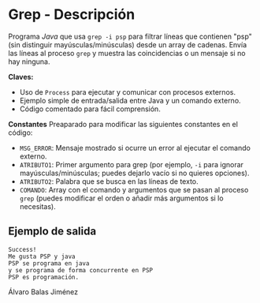 # Grep - Descripción

Programa *Java* que usa `grep -i psp` para filtrar líneas que contienen "psp" (sin distinguir mayúsculas/minúsculas) desde un array de cadenas. Envía las líneas al proceso `grep` y muestra las coincidencias o un mensaje si no hay ninguna.

**Claves:**

- Uso de `Process` para ejecutar y comunicar con procesos externos.
- Ejemplo simple de entrada/salida entre Java y un comando externo.
- Código comentado para fácil comprensión.

**Constantes**
Preaparado para modificar las siguientes constantes en el código:

- `MSG_ERROR`: Mensaje mostrado si ocurre un error al ejecutar el comando externo.
- `ATRIBUTO1`: Primer argumento para grep (por ejemplo, `-i` para ignorar mayúsculas/minúsculas; puedes dejarlo vacío si no quieres opciones).
- `ATRIBUTO2`: Palabra que se busca en las líneas de texto.
- `COMANDO`: Array con el comando y argumentos que se pasan al proceso `grep` (puedes modificar el orden o añadir más argumentos si lo necesitas).

## Ejemplo de salida

```text
Success!
Me gusta PSP y java
PSP se programa en java
y se programa de forma concurrente en PSP
PSP es programación.
```

Álvaro Balas Jiménez

